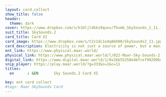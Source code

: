 ```yaml
---
layout: card.collect
show_title: false
header:
  theme: dark
cover: https://www.dropbox.com/s/k3dljl4kkz9quxv/Thumb_SkySounds_2_11.jpg?raw=1
suit_title: SkySounds.2
card_title: Card XI
card_image: https://www.dropbox.com/s/t2z1dc1o4q8mh00/SkySounds2_11.jpg?raw=1
card_description: Electricity is not just a source of power, but a manifestation of the energy of the suns. It fuels all living things, from the tiniest microbe to the largest tree, and it is the force that drives the natural world. The energy of the suns is not just a physical phenomenon, but also a spiritual one. It is the force that animates all living things, and it is the source of inspiration for music and dance. This energy, known as prana, flows through all living things, sustaining them and giving them life. The inhabitants of this world understand that by tapping into this energy, they can not only light their homes and power their machines, but also nourish their souls and inspire their creativity. 
ent_link: https://www.physical.maar.world/
physical_link: https://www.physical.maar.world/l/022-Maar-Sky-Sounds-2-Card-XI
digital_link: https://www.digital.maar.world/1/0x2bb55258e4bfcef99299baec1188b80a75fa2d48/22
snip_player: https://play.maar.world/?g=333&s=1&c=11
titles:
  en      : &EN       Sky Sounds.2 Card XI

key: ent card collect
#tags: Maar SkySounds Card
---
```

